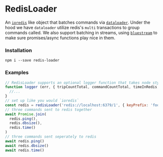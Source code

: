 # RedisLoader
An [`ioredis`](https://github.com/luin/ioredis) like object that batches commands via [`dataloader`](https://github.com/facebook/dataloader). Under the hood we have `dataloader` utilize redis's `multi` transactions to group commands called. We also support batching in streams, using [`bluestream`](https://github.com/bustle/bluestream) to make sure promises/async functions play nice in them.

### Installation
```
npm i --save redis-loader
```

### Examples
```js
// RedisLoader supports an optional logger function that takes node style callbacks
function logger (err, { tripCountTotal, commandCountTotal, timeInRedis, elapsed }) {
  //...
}
// set up like you would `ioredis`
const redis = redisLoader('redis://localhost:6379/1', { keyPrefix: 'foo', logger })
// three commands sent to redis together
await Promise.join(
  redis.ping(),
  redis.dbsize(),
  redis.time()
)
// three commands sent seperately to redis
await redis.ping()
await redis.dbsize()
await redis.time()
```
